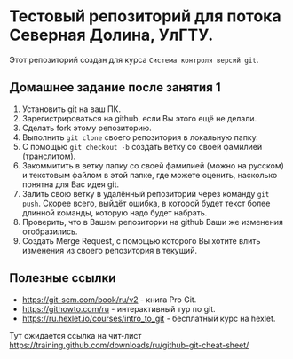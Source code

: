 # Тестовый репозиторий для потока Северная Долина, УлГТУ.

Этот репозиторий создан для курса `Система контроля версий git`.

## Домашнее задание после занятия 1

1. Установить git на ваш ПК.
2. Зарегистрироваться на github, если Вы этого ещё не делали.
3. Сделать fork этому репозиторию.
4. Выполнить `git clone` своего репозитория в локальную папку.
5. С помощью `git checkout -b` создать ветку со своей фамилией (транслитом).
6. Закоммитить в ветку папку со своей фамилией (можно на русском) и текстовым файлом в этой папке, где можете оценить, насколько понятна для Вас идея git.
7. Залить свою ветку в удалённый репозиторий через команду `git push`. Скорее всего, выйдёт ошибка, в которой будет текст более длинной команды, которую надо будет набрать.
8. Проверить, что в Вашем репозитории на github Ваши же изменения отобразились.
9. Создать Merge Request, с помощью которого Вы хотите влить изменения из своего репозитория в текущий.

## Полезные ссылки

- <https://git-scm.com/book/ru/v2> - книга Pro Git.
- <https://githowto.com/ru> - интерактивный тур по git.
- <https://ru.hexlet.io/courses/intro_to_git> - бесплатный курс на hexlet.

Тут ожидается ссылка на чит-лист  https://training.github.com/downloads/ru/github-git-cheat-sheet/
